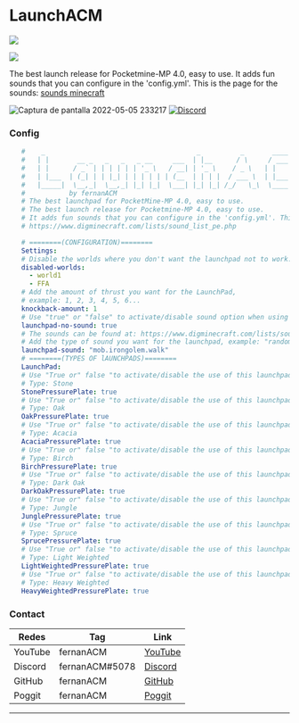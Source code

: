 # LaunchACM
[![](https://poggit.pmmp.io/shield.state/LaunchACM)](https://poggit.pmmp.io/p/LaunchACM)

[![](https://poggit.pmmp.io/shield.api/LaunchACM)](https://poggit.pmmp.io/p/LaunchACM)

The best launch release for Pocketmine-MP 4.0, easy to use.
It adds fun sounds that you can configure in the 'config.yml'. This is the page for the sounds:
[sounds minecraft](https://www.digminecraft.com/lists/sound_list_pe.php)

![Captura de pantalla 2022-05-05 233217](https://user-images.githubusercontent.com/83558341/167067748-a3ebce32-c6ba-448e-8be2-6811733670f0.png)
<a href="https://discord.gg/YyE9XFckqb"><img src="https://img.shields.io/discord/837701868649709568?label=discord&color=7289DA&logo=discord" alt="Discord" /></a>

### Config
```yaml
   #    _                                      _          _       ____   __  __ 
   #   | |       __ _   _   _   _ __     ___  | |__      / \     / ___| |  \/  |
   #   | |      / _` | | | | | | '_ \   / __| | '_ \    / _ \   | |     | |\/| |
   #   | |___  | (_| | | |_| | | | | | | (__  | | | |  / ___ \  | |___  | |  | |
   #   |_____|  \__,_|  \__,_| |_| |_|  \___| |_| |_| /_/   \_\  \____| |_|  |_|                                                                         
   #           by fernanACM
   # The best launchpad for PocketMine-MP 4.0, easy to use.
   # The best launch release for Pocketmine-MP 4.0, easy to use.
   # It adds fun sounds that you can configure in the 'config.yml'. This is the page for the sounds:
   # https://www.digminecraft.com/lists/sound_list_pe.php

   # ========(CONFIGURATION)========
   Settings:
   # Disable the worlds where you don't want the launchpad not to work. 
   disabled-worlds:
     - world1
     - FFA
   # Add the amount of thrust you want for the LaunchPad, 
   # example: 1, 2, 3, 4, 5, 6...
   knockback-amount: 1
   # Use "true" or "false" to activate/disable sound option when using the launchpad
   launchpad-no-sound: true
   # The sounds can be found at: https://www.digminecraft.com/lists/sound_list_pe.php
   # Add the type of sound you want for the launchpad, example: "random.click"
   launchpad-sound: "mob.irongolem.walk"
   # ========(TYPES OF lAUNCHPADS)========
   LaunchPad:
   # Use "True or" false "to activate/disable the use of this launchpad
   # Type: Stone
   StonePressurePlate: true
   # Use "True or" false "to activate/disable the use of this launchpad
   # Type: Oak
   OakPressurePlate: true
   # Use "True or" false "to activate/disable the use of this launchpad
   # Type: Acacia
   AcaciaPressurePlate: true
   # Use "True or" false "to activate/disable the use of this launchpad
   # Type: Birch
   BirchPressurePlate: true
   # Use "True or" false "to activate/disable the use of this launchpad
   # Type: Dark Oak
   DarkOakPressurePlate: true
   # Use "True or" false "to activate/disable the use of this launchpad
   # Type: Jungle
   JunglePressurePlate: true
   # Use "True or" false "to activate/disable the use of this launchpad
   # Type: Spruce
   SprucePressurePlate: true
   # Use "True or" false "to activate/disable the use of this launchpad
   # Type: Light Weighted
   LightWeightedPressurePlate: true
   # Use "True or" false "to activate/disable the use of this launchpad
   # Type: Heavy Weighted
   HeavyWeightedPressurePlate: true
   ```
   
### Contact
| Redes | Tag | Link |
|-------|-------------|------|
| YouTube | fernanACM | [YouTube](https://www.youtube.com/channel/UC-M5iTrCItYQBg5GMuX5ySw) | 
| Discord | fernanACM#5078 | [Discord](https://discord.gg/YyE9XFckqb) |
| GitHub | fernanACM | [GitHub](https://github.com/fernanACM)
| Poggit | fernanACM | [Poggit](https://poggit.pmmp.io/ci/fernanACM)
****
